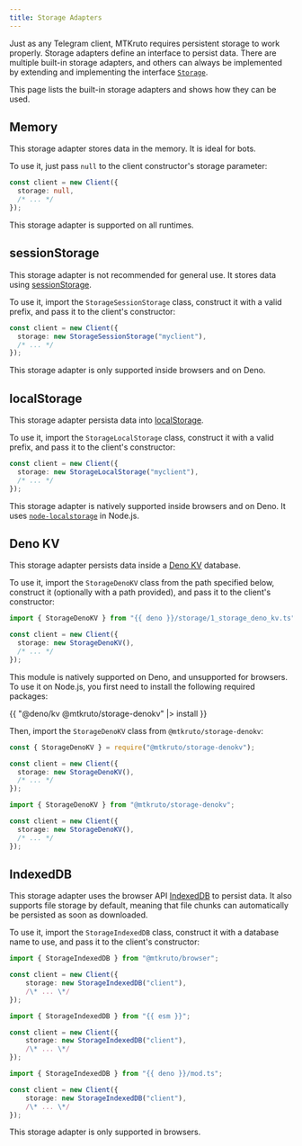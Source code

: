 ```yaml
---
title: Storage Adapters
---
```


Just as any Telegram client, MTKruto requires persistent storage to work
properly. Storage adapters define an interface to persist data. There are
multiple built-in storage adapters, and others can always be implemented by
extending and implementing the interface
[`Storage`](https://deno.land/x/mtkruto@0.1.141/storage/0_storage.ts?source=#L35).

This page lists the built-in storage adapters and shows how they can be used.

## Memory

This storage adapter stores data in the memory. It is ideal for bots.

To use it, just pass `null` to the client constructor's storage parameter:

```ts
const client = new Client({
  storage: null,
  /* ... */
});
```

This storage adapter is supported on all runtimes.

## sessionStorage

This storage adapter is not recommended for general use. It stores data using
[sessionStorage](https://developer.mozilla.org/en-US/docs/Web/API/Window/sessionStorage).

To use it, import the `StorageSessionStorage` class, construct it with a valid
prefix, and pass it to the client's constructor:

```ts
const client = new Client({
  storage: new StorageSessionStorage("myclient"),
  /* ... */
});
```

This storage adapter is only supported inside browsers and on Deno.

## localStorage

This storage adapter persista data into
[localStorage](https://developer.mozilla.org/en-US/docs/Web/API/Window/localStorage).

To use it, import the `StorageLocalStorage` class, construct it with a valid
prefix, and pass it to the client's constructor:

```ts
const client = new Client({
  storage: new StorageLocalStorage("myclient"),
  /* ... */
});
```

This storage adapter is natively supported inside browsers and on Deno. It uses
[`node-localstorage`](https://npm.im/node-localstorage) in Node.js.

## Deno KV

This storage adapter persists data inside a
[Deno KV](https://docs.deno.com/kv/manual) database.

To use it, import the `StorageDenoKV` class from the path specified below,
construct it (optionally with a path provided), and pass it to the client's
constructor:

```ts
import { StorageDenoKV } from "{{ deno }}/storage/1_storage_deno_kv.ts";

const client = new Client({
  storage: new StorageDenoKV(),
  /* ... */
});
```

This module is natively supported on Deno, and unsupported for browsers. To use
it on Node.js, you first need to install the following required packages:

{{ "@deno/kv @mtkruto/storage-denokv" |> install }}

Then, import the `StorageDenoKV` class from `@mtkruto/storage-denokv`:

<code-group>

<code-group-item title="CommonJS">

```ts
const { StorageDenoKV } = require("@mtkruto/storage-denokv");

const client = new Client({
  storage: new StorageDenoKV(),
  /* ... */
});
```

</code-group-item>

<code-group-item title="ECMAScript">

```ts
import { StorageDenoKV } from "@mtkruto/storage-denokv";

const client = new Client({
  storage: new StorageDenoKV(),
  /* ... */
});
```

</code-group-item>

</code-group>

## IndexedDB

This storage adapter uses the browser API
[IndexedDB](https://developer.mozilla.org/en-US/docs/Web/API/IndexedDB_API) to
persist data. It also supports file storage by default, meaning that file chunks
can automatically be persisted as soon as downloaded.

To use it, import the `StorageIndexedDB` class, construct it with a database
name to use, and pass it to the client's constructor:

<code-group>

<code-group-item title="@mtkruto/browser">

```ts
import { StorageIndexedDB } from "@mtkruto/browser";

const client = new Client({
    storage: new StorageIndexedDB("client"),
    /\* ... \*/
});
```

</code-group-item>

<code-group-item title="esm.sh">

```ts
import { StorageIndexedDB } from "{{ esm }}";

const client = new Client({
    storage: new StorageIndexedDB("client"),
    /\* ... \*/
});
```

</code-group-item>

<code-group-item title="Deno">

```ts
import { StorageIndexedDB } from "{{ deno }}/mod.ts";

const client = new Client({
    storage: new StorageIndexedDB("client"),
    /\* ... \*/
});
```

</code-group-item>

</code-group>

This storage adapter is only supported in browsers.
